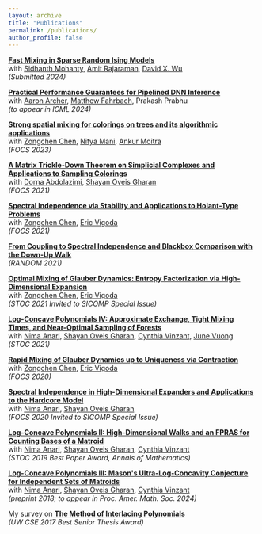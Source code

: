 ```yaml
---
layout: archive
title: "Publications"
permalink: /publications/
author_profile: false
---
```


**[Fast Mixing in Sparse Random Ising Models](https://arxiv.org/abs/2405.06616)** <br />
with [Sidhanth Mohanty](https://sidhanthm.com/), [Amit Rajaraman](https://amitrajaraman.github.io/about/), [David X. Wu](https://davidxwu.github.io/) <br />
*(Submitted 2024)*

**[Practical Performance Guarantees for Pipelined DNN Inference](https://arxiv.org/abs/2311.03703)** <br />
with [Aaron Archer](https://research.google/people/aaron-archer/), [Matthew Fahrbach](https://www.matthewfahrbach.com/), Prakash Prabhu <br />
*(to appear in ICML 2024)*

**[Strong spatial mixing for colorings on trees and its algorithmic applications](https://arxiv.org/abs/2304.01954)** <br />
with [Zongchen Chen](https://sites.google.com/view/zongchenchen/home), [Nitya Mani](https://www.mit.edu/~nmani/), [Ankur Moitra](https://people.csail.mit.edu/moitra/) <br />
*(FOCS 2023)*

**[A Matrix Trickle-Down Theorem on Simplicial Complexes and Applications to Sampling Colorings](https://arxiv.org/abs/2106.03845)** <br />
with [Dorna Abdolazimi](https://dornaabdolazimi.github.io/), [Shayan Oveis Gharan](https://homes.cs.washington.edu/~shayan/) <br />
*(FOCS 2021)*

**[Spectral Independence via Stability and Applications to Holant-Type Problems](https://arxiv.org/abs/2106.03366)** <br />
with [Zongchen Chen](https://sites.google.com/view/zongchenchen/home), [Eric Vigoda](https://sites.cs.ucsb.edu/~vigoda/) <br />
*(FOCS 2021)*

**[From Coupling to Spectral Independence and Blackbox Comparison with the Down-Up Walk](https://arxiv.org/abs/2103.11609)** <br />
*(RANDOM 2021)*

**[Optimal Mixing of Glauber Dynamics: Entropy Factorization via High-Dimensional Expansion](https://arxiv.org/abs/2011.02075)** <br />
with [Zongchen Chen](https://sites.google.com/view/zongchenchen/home), [Eric Vigoda](https://sites.cs.ucsb.edu/~vigoda/) <br />
*(STOC 2021 Invited to SICOMP Special Issue)*

**[Log-Concave Polynomials IV: Approximate Exchange, Tight Mixing Times, and Near-Optimal Sampling of Forests](https://arxiv.org/abs/2004.07220)** <br />
with [Nima Anari](https://nimaanari.com/), [Shayan Oveis Gharan](https://homes.cs.washington.edu/~shayan/), [Cynthia Vinzant](http://sites.math.washington.edu/~vinzant/), [June Vuong](https://thuyduongvuong.github.io/index.html) <br />
*(STOC 2021)*

**[Rapid Mixing of Glauber Dynamics up to Uniqueness via Contraction](https://arxiv.org/abs/2004.09083)** <br />
with [Zongchen Chen](https://sites.google.com/view/zongchenchen/home), [Eric Vigoda](https://sites.cs.ucsb.edu/~vigoda/) <br />
*(FOCS 2020)*

**[Spectral Independence in High-Dimensional Expanders and Applications to the Hardcore Model](https://arxiv.org/abs/2001.00303)** <br />
with [Nima Anari](https://nimaanari.com/), [Shayan Oveis Gharan](https://homes.cs.washington.edu/~shayan/) <br />
*(FOCS 2020 Invited to SICOMP Special Issue)*

**[Log-Concave Polynomials II: High-Dimensional Walks and an FPRAS for Counting Bases of a Matroid](https://arxiv.org/abs/1811.01816)** <br />
with [Nima Anari](https://nimaanari.com/), [Shayan Oveis Gharan](https://homes.cs.washington.edu/~shayan/), [Cynthia Vinzant](http://sites.math.washington.edu/~vinzant/) <br />
*(STOC 2019 Best Paper Award, Annals of Mathematics)*

**[Log-Concave Polynomials III: Mason's Ultra-Log-Concavity Conjecture for Independent Sets of Matroids](https://arxiv.org/abs/1811.01600)** <br />
with [Nima Anari](https://nimaanari.com/), [Shayan Oveis Gharan](https://homes.cs.washington.edu/~shayan/), [Cynthia Vinzant](http://sites.math.washington.edu/~vinzant/) <br />
*(preprint 2018; to appear in Proc. Amer. Math. Soc. 2024)*

My survey on **[The Method of Interlacing Polynomials](https://s3-us-west-2.amazonaws.com/www-cse-public/ugrad/thesis/KuikuiLui.pdf)** <br />
*(UW CSE 2017 Best Senior Thesis Award)*

